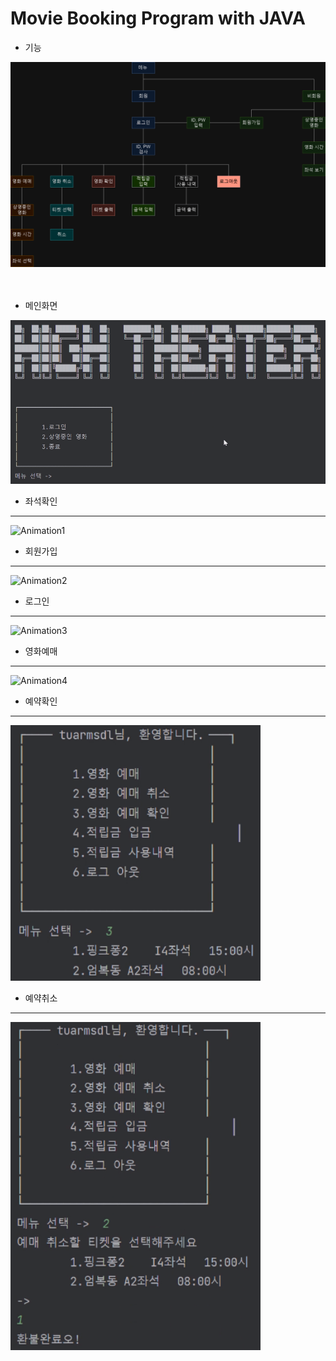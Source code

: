 # Movie Booking Program with JAVA


+ 기능
<img width="600" alt="image" src="https://github.com/cysim506/CinemaProject/blob/main/block.png">
<br>
<br>
<br>





 

+ 메인화면
<img width="600" alt="image" src="https://github.com/cysim506/CinemaProject/blob/main/main.png">  





+ 좌석확인
---
![Animation1](https://github.com/cysim506/CinemaProject/blob/main/Animation1.gif)

+ 회원가입
---
![Animation2](https://github.com/cysim506/CinemaProject/blob/main/Animation2.gif)

+ 로그인
---
![Animation3](https://github.com/cysim506/CinemaProject/blob/main/Animation3.gif)

+ 영화예매
---
![Animation4](https://github.com/cysim506/CinemaProject/blob/main/Animation4.gif)

+ 예약확인
---
<img width="400" alt="image" src="https://github.com/cysim506/CinemaProject/blob/main/ticket.png">

+ 예약취소
---
<img width="400" alt="image" src="https://github.com/cysim506/CinemaProject/blob/main/refund.png">
